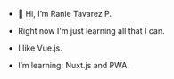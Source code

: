 - 👋 Hi, I’m Ranie Tavarez P.

- Right now I'm just learning all that I can.

- I like Vue.js.

- I’m learning: Nuxt.js and PWA.

<!---
EinarMusic/EinarMusic is a ✨ special ✨ repository because its `README.md` (this file) appears on your GitHub profile.
You can click the Preview link to take a look at your changes.
--->
